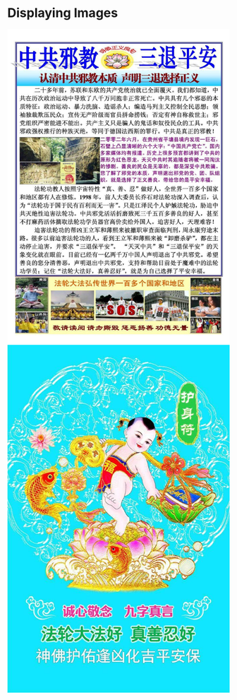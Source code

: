 # Displaying Images

<div style="text-align: center;">
    <img src="./im/1.jpg" alt="Image 1" />
</div>

<div style="text-align: center;">
    <img src="./im/2.jpg" alt="Image 2" />
</div>
